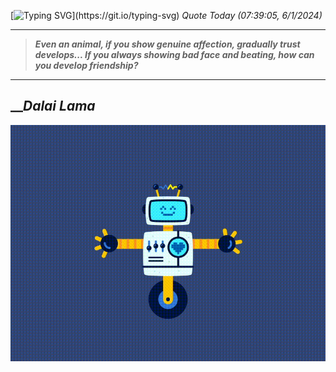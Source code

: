 [![Typing SVG](https://readme-typing-svg.herokuapp.com?font=Press+Start+2P&color=C2F784&size=35&width=900&height=100&lines=Hello+World%2C+I'm+Hung+!)](https://git.io/typing-svg) 
_Quote Today (07:39:05, 6/1/2024)_
___
>**_Even an animal, if you show genuine affection, gradually trust develops... If you always showing bad face and beating, how can you develop friendship?_**
___

## __**_Dalai Lama_**

![RobotDance](src/assets/images/robot-dancing-dribble.gif?style=center)

